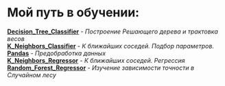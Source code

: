 # Мой путь в обучении:<br> 
**[Decision_Tree_Classifier](Decision_Tree_Classifier)** - *Построение Решающего дерева и трактовка весов*<br>
**[K_Neighbors_Classifier](K_Neighbors_Classifier)** - *К ближайших соседей. Подбор параметров.*<br>
**[Pandas](Pandas)** - *Предобработка данных*<br>
**[K_Neighbors_Regressor](K_Neighbors_Regressor)** - *К ближайших соседей. Регрессия*<br>
**[Random_Forest_Regressor](Random_Forest_Regressor)** - *Изучение зависимости точности в Случайном лесу*<br>
